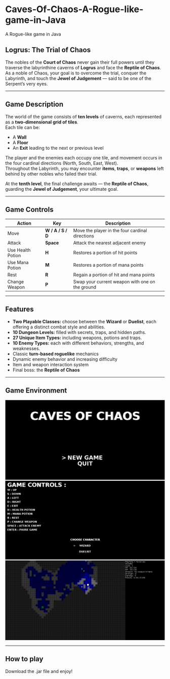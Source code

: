# Caves-Of-Chaos-A-Rogue-like-game-in-Java
A Rogue-like game in Java

## Logrus: The Trial of Chaos

The nobles of the **Court of Chaos** never gain their full powers until they traverse the labyrinthine caverns of **Logrus** and face the **Reptile of Chaos**.  
As a noble of Chaos, your goal is to overcome the trial, conquer the Labyrinth, and touch the **Jewel of Judgement** — said to be one of the Serpent’s very eyes.

---

## Game Description

The world of the game consists of **ten levels** of caverns, each represented as a **two-dimensional grid of tiles**.  
Each tile can be:
- A **Wall**
- A **Floor**
- An **Exit** leading to the next or previous level

The player and the enemies each occupy one tile, and movement occurs in the four cardinal directions (North, South, East, West).  
Throughout the Labyrinth, you may encounter **items**, **traps**, or **weapons** left behind by other nobles who failed their trial.

At the **tenth level**, the final challenge awaits — the **Reptile of Chaos**, guarding the **Jewel of Judgement**, your ultimate goal.

---

## Game Controls

| Action | Key | Description |
|---------|-----|-------------|
| Move | **W / A / S / D** | Move the player in the four cardinal directions |
| Attack | **Space** | Attack the nearest adjacent enemy |
| Use Health Potion | **H** | Restores a portion of hit points |
| Use Mana Potion | **M** | Restores a portion of mana points |
| Rest | **R** | Regain a portion of hit and mana points |
| Change Weapon | **P** | Swap your current weapon with one on the ground |

---

## Features

- **Two Playable Classes:** choose between the **Wizard** or **Duelist**, each offering a distinct combat style and abilities.  
- **10 Dungeon Levels:** filled with secrets, traps, and hidden paths.  
- **27 Unique Item Types:** including weapons, potions and traps.  
- **10 Enemy Types:** each with different behaviors, strengths, and weaknesses.  
- Classic **turn-based roguelike** mechanics  
- Dynamic enemy behavior and increasing difficulty  
- Item and weapon interaction system  
- Final boss: the **Reptile of Chaos**

---

## Game Environment
![Game Intro](./cavesOfChaosIntro.png) 
![Game Controls](./cavesOfChaosIntro2.png) 
![Game Environment](./cavesOfChaos.png)  

---

## How to play
Download the .jar file and enjoy! 
